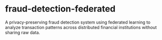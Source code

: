 # fraud-detection-federated
A privacy-preserving fraud detection system using federated learning to analyze transaction patterns across distributed financial institutions without sharing raw data.
